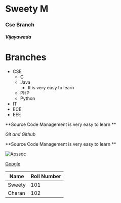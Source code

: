 # Sweety M
### Cse Branch

##### Vijayawada


# Branches

- CSE
  - C
  - Java
    - It is very easy to learn
  - PHP
  - Python
- IT
- ECE
- EEE

**Source Code Management is very easy to learn **

*Git and Github*

**Source Code Management is very easy to learn **

![Apssdc](https://www.apssdc.in/home/images/apssdc_final.png)

[Google](https://www.google.com/)


Name|Roll Number
---|---
Sweety|101
Charan|102
